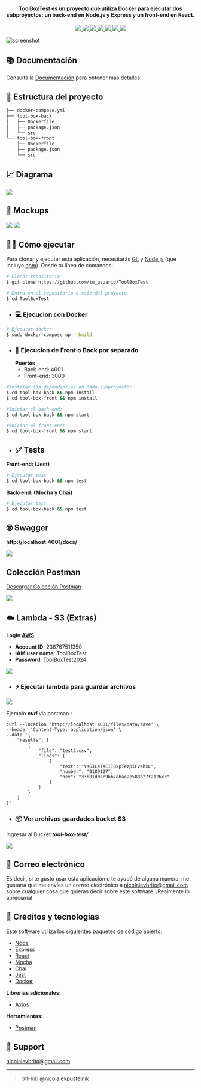 # <h1 align="center">
  <br>
   <a href=""><img src="./public/img/toolbox.png" alt=""></a>
</h1>

<h4 align="center">ToolBoxTest es un proyecto que utiliza Docker para ejecutar dos subproyectos: un back-end en Node.js y Express y un front-end en React.</h4>

<p align="center">
  <a href="">
    <img src="https://img.shields.io/badge/node-14.17.4-green">
  </a>
  <a href="">
    <img src="https://img.shields.io/badge/express-4.17.1-green">
  </a>
  <a href="">
    <img src="https://img.shields.io/badge/react-17.0.2-blue">
  </a>
  <a href="">
    <img src="https://img.shields.io/badge/mocha-10.0.0-yellowgreen">
  </a>
  <a href="">
    <img src="https://img.shields.io/badge/chai-4.3.6-blue">
  </a>
  <a href="">
    <img src="https://img.shields.io/badge/jest-27.0.6-orange">
  </a>
  <a href="">
    <img src="https://img.shields.io/badge/docker-latest-blue">
  </a>
</p>

![screenshot](./public/img/code.png)

## 📚 Documentación
Consulta la [Documentación](https://tbxnet.applytojob.com/questionnaire/5fb6954bc1c6f/prospect_20240119170406_6ZKWUPJSILNUASL7/projob_20240119170406_KYYG56YA7TJO62YK) para obtener más detalles.

## 📄 Estructura del proyecto
```bash
├── docker-compose.yml
├── tool-box-back
│   ├── Dockerfile
│   ├── package.json
│   └── src
└── tool-box-front
    ├── Dockerfile
    ├── package.json
    └── src
```

## 📈 Diagrama
<img src="./public/img/diagram.png">

## 📱 Mockups
<img src="./public/img/test.png">
<img src="./public/img/test2.png">

## 🏃‍♂️ Cómo ejecutar

Para clonar y ejecutar esta aplicación, necesitarás [Git](https://git-scm.com) y [Node.js](https://nodejs.org/en/download/) (que incluye [npm](http://npmjs.com)). Desde tu línea de comandos:


```bash
# Clonar repositorio
$ git clone https://github.com/tu_usuario/ToolBoxTest

# Entra en el repositorio o raiz del proyecto
$ cd ToolBoxTest
```

* ### 💻 Ejecucion con Docker

```bash
# Ejecutar docker
$ sudo docker-compose up --build
```

* ### 🐳 Ejecucion de Front o Back por separado 
  **Puertos**
    - Back-end: 4001
    - Front-end: 3000

```bash
#Instalar las dependencias en cada subproyecto:
$ cd tool-box-back && npm install
$ cd tool-box-front && npm install

#Iniciar el back-end:
$ cd tool-box-back && npm start

#Iniciar el front-end:
$ cd tool-box-front && npm start
```

* ## ✅ Tests
**Front-end: (Jest)**
```bash
# Ejecutar test
$ cd tool-box-back && npm test
```
**Back-end: (Mocha y Chai)**
```bash
# Ejecutar test
$ cd tool-box-back && npm test
```
## 🤓 Swagger

**http://localhost:4001/docs/**

<img src="./public/img/swagger.png">

## Colección Postman

[Descargar Colección Postman](./ToolBox.postman_collection.json)

<img src="./public/img/postman.png">

## ☁️ Lambda - S3 (Extras)

**Login [AWS](https://236767511350.signin.aws.amazon.com/console)**

* **Account ID**: 236767511350
* **IAM user name**: ToolBoxTest
* **Password**: ToolBoxTest2024

<img src="./public/img/login_aws.png">

* ### ⚡ Ejecutar lambda para guardar archivos 

<img src="./public/img/lambda.png">

Ejemplo ***curl*** via postman :

```
curl --location 'http://localhost:4001/files/data/save' \
--header 'Content-Type: application/json' \
--data '{
    "results": [
        {
            "file": "test2.csv",
            "lines": [
                {
                    "text": "YKGJLeTXCITBxpTezpiFvahxL",
                    "number": "0189127",
                    "hex": "33b81ddac9bb7abae2e588b27f2126cc"
                }
            ]
        }
    ]
}'
```

* ### 📦 Ver archivos guardados bucket S3

Ingresar al Bucket ***tool-box-test/***

<img src="./public/img/s3.png">

## 📩 Correo electrónico

Es decir, si te gustó usar esta aplicación o te ayudó de alguna manera, me gustaría que me envíes un correo electrónico a <nicolaievbrito@gmail.com> sobre cualquier cosa que quieras decir sobre este software. ¡Realmente lo apreciaría!

## 🙌 Créditos y tecnologías

Este software utiliza los siguientes paquetes de código abierto:


* [Node](https://nodejs.org/)
* [Express](https://expressjs.com/)
* [React](https://reactjs.org/)
* [Mocha](https://mochajs.org/)
* [Chai](https://www.chaijs.com/)
* [Jest](https://jestjs.io/)
* [Docker](https://www.docker.com/)

**Librerías adicionales:**

* [Axios](https://github.com/axios/axios)

**Herramientas:**

* [Postman](https://www.postman.com/)

## 🔧 Support
<nicolaievbrito@gmail.com>

---

> GitHub [@nicolaievpustelnik](https://github.com/nicolaievpustelnik) &nbsp;
